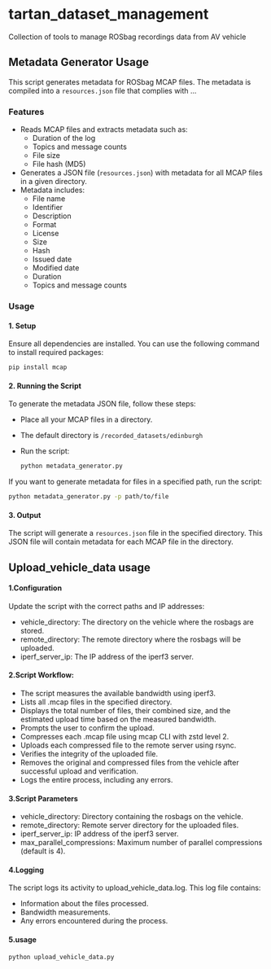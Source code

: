 # tartan_dataset_management
Collection of tools to manage ROSbag recordings data from AV vehicle

## Metadata Generator Usage

This script generates metadata for ROSbag MCAP files. The metadata is compiled into a `resources.json` file that complies with ...

### Features
- Reads MCAP files and extracts metadata such as:
  - Duration of the log
  - Topics and message counts
  - File size
  - File hash (MD5)
- Generates a JSON file (`resources.json`) with metadata for all MCAP files in a given directory.
- Metadata includes:
  - File name
  - Identifier
  - Description
  - Format
  - License
  - Size
  - Hash
  - Issued date
  - Modified date
  - Duration
  - Topics and message counts

### Usage

#### 1. Setup

Ensure all dependencies are installed. You can use the following command to install required packages:

```bash
pip install mcap
```

#### 2. Running the Script

To generate the metadata JSON file, follow these steps:

- Place all your MCAP files in a directory.
- The default directory is `/recorded_datasets/edinburgh`
- Run the script:

  ```bash
  python metadata_generator.py
  ```

If you want to generate metadata for files in a specified path, run the script:

```bash
python metadata_generator.py -p path/to/file
```

#### 3. Output

The script will generate a `resources.json` file in the specified directory. This JSON file will contain metadata for each MCAP file in the directory.

## Upload_vehicle_data usage

#### 1.Configuration

Update the script with the correct paths and IP addresses:

  - vehicle_directory: The directory on the vehicle where the rosbags are stored.
  - remote_directory: The remote directory where the rosbags will be uploaded.
  - iperf_server_ip: The IP address of the iperf3 server.

#### 2.Script Workflow:

- The script measures the available bandwidth using iperf3.
- Lists all .mcap files in the specified directory.
- Displays the total number of files, their combined size, and the estimated upload time based on the measured bandwidth.
- Prompts the user to confirm the upload.
- Compresses each .mcap file using mcap CLI with zstd level 2.
- Uploads each compressed file to the remote server using rsync.
- Verifies the integrity of the uploaded file.
- Removes the original and compressed files from the vehicle after successful upload and verification.
- Logs the entire process, including any errors.

#### 3.Script Parameters
- vehicle_directory: Directory containing the rosbags on the vehicle.
- remote_directory: Remote server directory for the uploaded files.
- iperf_server_ip: IP address of the iperf3 server.
- max_parallel_compressions: Maximum number of parallel compressions (default is 4).

#### 4.Logging 
The script logs its activity to upload_vehicle_data.log. This log file contains:

  - Information about the files processed.
  - Bandwidth measurements.
  - Any errors encountered during the process.

#### 5.usage
  ```bash
  python upload_vehicle_data.py
  ```



